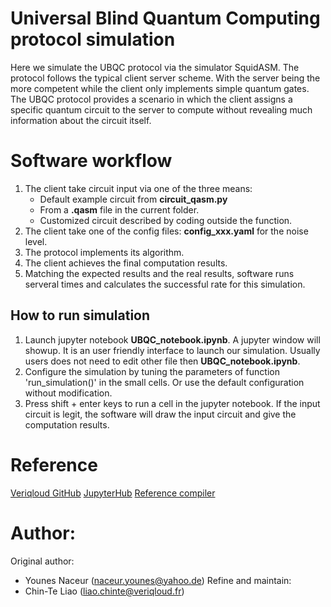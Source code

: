 # Universal Blind Quantum Computing protocol simulation
Here we simulate the UBQC protocol via the simulator SquidASM.
The protocol follows the typical client server scheme. With the server being the more competent while the client only implements simple quantum gates.
The UBQC protocol provides a scenario in which the client assigns a specific quantum circuit to the server to compute without revealing much information about the circuit itself.  

# Software workflow
1. The client take circuit input via one of the three means:
	- Default example circuit from **circuit_qasm.py**
	- From a **.qasm** file in the current folder.
	- Customized circuit described by coding outside the function.
2. The client take one of the config files: **config_xxx.yaml** for the noise level.
3. The protocol implements its algorithm.
4. The client achieves the final computation results.
5. Matching the expected results and the real results, software runs serveral times and calculates the successful rate for this simulation.


## How to run simulation

1. Launch jupyter notebook **UBQC_notebook.ipynb**. A jupyter window will showup. It is an user friendly interface to launch our simulation. Usually users does not need to edit other file then **UBQC_notebook.ipynb**.
2. Configure the simulation by tuning the parameters of function 'run_simulation()' in the small cells. Or use the default configuration without modification.
3. Press shift + enter keys to run a cell in the jupyter notebook. If the input circuit is legit, the software will draw the input circuit and give the computation results.


# Reference
[Veriqloud GitHub](https://github.com/Veriqloud/ubqc_squidasm)
[JupyterHub](jupyter.veriqloud.fr)
[Reference compiler](https://github.com/quantumprotocolzoo/protocols/tree/master/UBQC)


# Author:
Original author:
- Younes Naceur (naceur.younes@yahoo.de)
Refine and maintain:
- Chin-Te Liao (liao.chinte@veriqloud.fr)

